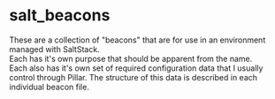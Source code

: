# salt_beacons

These are a collection of "beacons" that are for use in an environment managed with SaltStack.<br>
Each has it's own purpose that should be apparent from the name.<br>
Each also has it's own set of required configuration data that I usually control through Pillar. The structure of this data is described in each individual beacon file.<br>
